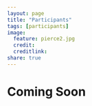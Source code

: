 ```yaml
---
layout: page
title: "Participants"
tags: [participants]
image:
  feature: pierce2.jpg
  credit: 
  creditlink: 
share: true
---
```

# Coming Soon

